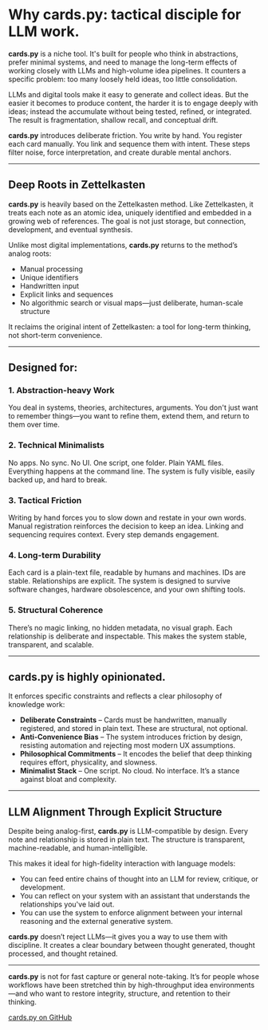 # Why cards.py: tactical disciple for LLM work.

**cards.py** is a niche tool. It's built for people who think in abstractions, prefer minimal systems, and need to manage the long-term effects of working closely with LLMs and high-volume idea pipelines. It counters a specific problem: too many loosely held ideas, too little consolidation.

LLMs and digital tools make it easy to generate and collect ideas. But the easier it becomes to produce content, the harder it is to engage deeply with ideas; instead the accumulate without being tested, refined, or integrated. The result is fragmentation, shallow recall, and conceptual drift.

**cards.py** introduces deliberate friction. You write by hand. You register each card manually. You link and sequence them with intent. These steps filter noise, force interpretation, and create durable mental anchors.

---

## Deep Roots in Zettelkasten

**cards.py** is heavily based on the Zettelkasten method. Like Zettelkasten, it treats each note as an atomic idea, uniquely identified and embedded in a growing web of references. The goal is not just storage, but connection, development, and eventual synthesis.

Unlike most digital implementations, **cards.py** returns to the method’s analog roots:  
- Manual processing  
- Unique identifiers  
- Handwritten input  
- Explicit links and sequences  
- No algorithmic search or visual maps—just deliberate, human-scale structure

It reclaims the original intent of Zettelkasten: a tool for long-term thinking, not short-term convenience.

---

## Designed for:

### 1. Abstraction-heavy Work  
You deal in systems, theories, architectures, arguments. You don't just want to remember things—you want to refine them, extend them, and return to them over time.

### 2. Technical Minimalists  
No apps. No sync. No UI. One script, one folder. Plain YAML files. Everything happens at the command line. The system is fully visible, easily backed up, and hard to break.

### 3. Tactical Friction  
Writing by hand forces you to slow down and restate in your own words. Manual registration reinforces the decision to keep an idea. Linking and sequencing requires context. Every step demands engagement.

### 4. Long-term Durability  
Each card is a plain-text file, readable by humans and machines. IDs are stable. Relationships are explicit. The system is designed to survive software changes, hardware obsolescence, and your own shifting tools.

### 5. Structural Coherence  
There’s no magic linking, no hidden metadata, no visual graph. Each relationship is deliberate and inspectable. This makes the system stable, transparent, and scalable.

---

## cards.py is highly opinionated.

It enforces specific constraints and reflects a clear philosophy of knowledge work:

- **Deliberate Constraints** – Cards must be handwritten, manually registered, and stored in plain text. These are structural, not optional.
- **Anti-Convenience Bias** – The system introduces friction by design, resisting automation and rejecting most modern UX assumptions.
- **Philosophical Commitments** – It encodes the belief that deep thinking requires effort, physicality, and slowness.
- **Minimalist Stack** – One script. No cloud. No interface. It’s a stance against bloat and complexity.

---

## LLM Alignment Through Explicit Structure

Despite being analog-first, **cards.py** is LLM-compatible by design. Every note and relationship is stored in plain text. The structure is transparent, machine-readable, and human-intelligible.

This makes it ideal for high-fidelity interaction with language models:

- You can feed entire chains of thought into an LLM for review, critique, or development.  
- You can reflect on your system with an assistant that understands the relationships you've laid out.  
- You can use the system to enforce alignment between your internal reasoning and the external generative system.

**cards.py** doesn’t reject LLMs—it gives you a way to use them with discipline. It creates a clear boundary between thought generated, thought processed, and thought retained.

---

**cards.py** is not for fast capture or general note-taking. It’s for people whose workflows have been stretched thin by high-throughput idea environments—and who want to restore integrity, structure, and retention to their thinking.

[cards.py on GitHub](https://github.com/nimmod/cards)



